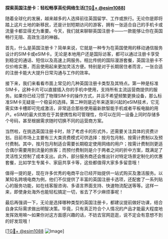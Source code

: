 **探索英国注册卡：轻松畅享英伦网络生活[[TG💪+ @esim1088](https://t.me/s/esim1088)]**

随着全球化的发展，越来越多的人选择前往英国留学、工作或旅行。无论你是即将踏上这片土地的新移民，还是计划短期访问的游客，拥有一张适合自己的手机卡或流量卡都显得尤为重要。今天，我们就来聊聊英国注册卡——一款能够让你在英国畅行无阻、高效生活的神器。

首先，什么是英国注册卡？简单来说，它就是一种专为在英国使用的移动通信服务设计的SIM卡或eSIM卡。无论是本地用户还是国际访客，都可以通过注册卡享受到稳定的通话、短信以及高速上网服务。相比传统的国际漫游套餐，英国注册卡不仅价格实惠，而且使用起来更加灵活方便。特别是对于长期居住者而言，一张合适的注册卡能大大提升日常沟通与工作的效率。

接下来，我们来看看市面上常见的几种英国注册卡类型及其特点。第一种是标准SIM卡，这种卡片可以直接插入你的手机中使用，支持所有主流运营商提供的服务。如果你已经习惯了物理SIM卡的操作方式，并且不希望频繁更换设备，那么标准SIM卡无疑是一个稳妥的选择。第二种则是近年来逐渐兴起的eSIM技术，它无需实体卡槽即可完成激活，非常适合那些使用最新款智能手机或者平板电脑的用户。eSIM的最大优势在于其便携性和可管理性，你可以在同一设备上同时存储多个号码，甚至根据需求随时切换不同的运营商方案。

当然啦，在挑选英国注册卡时，除了考虑卡的形式外，还需要关注具体的资费计划。目前市场上主要有三大类资费模式可供选择：按月包月制、按需计费制以及预付费制。其中，按月包月制适合需要长期稳定使用网络的用户；按需计费制则更适合偶尔需要用到流量的旅客；而预付费制则是介于两者之间的折中方案，既满足了灵活性又控制了成本支出。此外，部分服务商还会推出针对特定场景定制化的优惠套餐，比如学生专属卡、家庭共享卡等，这些都值得大家多多留意哦！

值得一提的是，现在许多优秀的电商平台已经开始提供一站式购买及激活服务。以某知名跨境电商为例，他们不仅提供了丰富的英国注册卡选项，还配套了一系列贴心的服务功能，如在线客服咨询、多语言界面支持、快速物流配送等等。这样一来，即使身处海外也能轻松搞定一切，省去了不少麻烦事呢！

最后再强调一下，无论是选择哪种类型的英国注册卡，都建议提前做好功课，结合自身实际需求做出明智决策。毕竟，只有真正符合个人情况的产品才能最大程度地发挥效用嘛～如果你对这方面感兴趣的话，不妨去官网逛逛，说不定会有意想不到的好发现哦！

[[TG💪+ @esim1088](https://t.me/s/esim1088) ![Image](https://i.postimg.cc/4NQfJmqS/Snipaste-2025-05-13-00-14-12.png)]